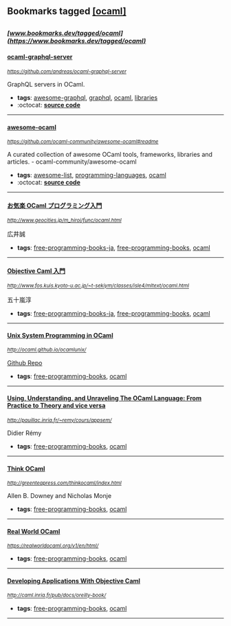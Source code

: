 ## Bookmarks tagged [[ocaml]](https://www.bookmarks.dev?q=[ocaml])

_<sup><sup>[www.bookmarks.dev/tagged/ocaml](https://www.bookmarks.dev/tagged/ocaml)</sup></sup>_
---
#### [ocaml-graphql-server](https://github.com/andreas/ocaml-graphql-server)
_<sup>https://github.com/andreas/ocaml-graphql-server</sup>_

GraphQL servers in OCaml.
* **tags**: [awesome-graphql](../tagged/awesome-graphql.md), [graphql](../tagged/graphql.md), [ocaml](../tagged/ocaml.md), [libraries](../tagged/libraries.md)
* :octocat: **[source code](https://github.com/andreas/ocaml-graphql-server)**
---
#### [awesome-ocaml](https://github.com/ocaml-community/awesome-ocaml#readme)
_<sup>https://github.com/ocaml-community/awesome-ocaml#readme</sup>_

A curated collection of awesome OCaml tools, frameworks, libraries and articles. - ocaml-community/awesome-ocaml
* **tags**: [awesome-list](../tagged/awesome-list.md), [programming-languages](../tagged/programming-languages.md), [ocaml](../tagged/ocaml.md)
* :octocat: **[source code](https://github.com/ocaml-community/awesome-ocaml#readme)**
---
#### [お気楽 OCaml プログラミング入門](http://www.geocities.jp/m_hiroi/func/ocaml.html)
_<sup>http://www.geocities.jp/m_hiroi/func/ocaml.html</sup>_

広井誠
* **tags**: [free-programming-books-ja](../tagged/free-programming-books-ja.md), [free-programming-books](../tagged/free-programming-books.md), [ocaml](../tagged/ocaml.md)
---
#### [Objective Caml 入門](http://www.fos.kuis.kyoto-u.ac.jp/~t-sekiym/classes/isle4/mltext/ocaml.html)
_<sup>http://www.fos.kuis.kyoto-u.ac.jp/~t-sekiym/classes/isle4/mltext/ocaml.html</sup>_

五十嵐淳
* **tags**: [free-programming-books-ja](../tagged/free-programming-books-ja.md), [free-programming-books](../tagged/free-programming-books.md), [ocaml](../tagged/ocaml.md)
---
#### [Unix System Programming in OCaml](http://ocaml.github.io/ocamlunix/)
_<sup>http://ocaml.github.io/ocamlunix/</sup>_

[Github Repo](https://github.com/ocaml/ocamlunix/)
* **tags**: [free-programming-books](../tagged/free-programming-books.md), [ocaml](../tagged/ocaml.md)
---
#### [Using, Understanding, and Unraveling The OCaml Language: From Practice to Theory and vice versa](http://pauillac.inria.fr/~remy/cours/appsem/)
_<sup>http://pauillac.inria.fr/~remy/cours/appsem/</sup>_

Didier Rémy
* **tags**: [free-programming-books](../tagged/free-programming-books.md), [ocaml](../tagged/ocaml.md)
---
#### [Think OCaml](http://greenteapress.com/thinkocaml/index.html)
_<sup>http://greenteapress.com/thinkocaml/index.html</sup>_

Allen B. Downey and Nicholas Monje
* **tags**: [free-programming-books](../tagged/free-programming-books.md), [ocaml](../tagged/ocaml.md)
---
#### [Real World OCaml](https://realworldocaml.org/v1/en/html/)
_<sup>https://realworldocaml.org/v1/en/html/</sup>_

* **tags**: [free-programming-books](../tagged/free-programming-books.md), [ocaml](../tagged/ocaml.md)
---
#### [Developing Applications With Objective Caml](http://caml.inria.fr/pub/docs/oreilly-book/)
_<sup>http://caml.inria.fr/pub/docs/oreilly-book/</sup>_

* **tags**: [free-programming-books](../tagged/free-programming-books.md), [ocaml](../tagged/ocaml.md)
---
